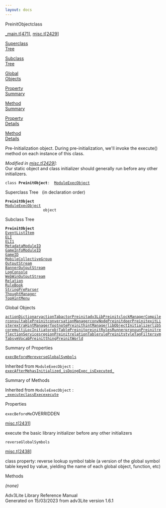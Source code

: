 ```yaml
---
layout: docs
---
```

<span class="title">PreinitObject</span><span class="type">class</span>

[\_main.t](../file/_main.t.html)\[[471](../source/_main.t.html#471)\],
[misc.t](../file/misc.t.html)\[[2429](../source/misc.t.html#2429)\]

[Superclass  
Tree](#_SuperClassTree_)

[Subclass  
Tree](#_SubClassTree_)

[Global  
Objects](#_ObjectSummary_)

[Property  
Summary](#_PropSummary_)

[Method  
Summary](#_MethodSummary_)

[Property  
Details](#_Properties_)

[Method  
Details](#_Methods_)

<div class="fdesc">

Pre-Initialization object. During pre-initialization, we'll invoke the
execute() method on each instance of this class.

*Modified in
[misc.t](../file/misc.t.html)\[[2429](../source/misc.t.html#2429)\]:*  
Our static object and class initializer should generally run before any
other initializers.

`class `**`PreinitObject`**` :   `[`ModuleExecObject`](../object/ModuleExecObject.html)

</div>

<span id="_SuperClassTree_"></span>

<div class="mjhd">

<span class="hdln">Superclass Tree</span>   (in declaration order)

</div>

**`PreinitObject`**  
[`ModuleExecObject`](../object/ModuleExecObject.html)  
`                 object`  
<span id="_SubClassTree_"></span>

<div class="mjhd">

<span class="hdln">Subclass Tree</span>  

</div>

**`PreinitObject`**  
[`EventListItem`](../object/EventListItem.html)  
[`ELI`](../object/ELI.html)  
[`ELI1`](../object/ELI1.html)  
[`MetadataModuleID`](../object/MetadataModuleID.html)  
[`GameInfoModuleID`](../object/GameInfoModuleID.html)  
[`GameID`](../object/GameID.html)  
[`MobileCollectiveGroup`](../object/MobileCollectiveGroup.html)  
[`OutputStream`](../object/OutputStream.html)  
[`BannerOutputStream`](../object/BannerOutputStream.html)  
[`LogConsole`](../object/LogConsole.html)  
[`WebWinOutputStream`](../object/WebWinOutputStream.html)  
[`Relation`](../object/Relation.html)  
[`RuleBook`](../object/RuleBook.html)  
[`StringPreParser`](../object/StringPreParser.html)  
[`ThoughtManager`](../object/ThoughtManager.html)  
[`TopHintMenu`](../object/TopHintMenu.html)  
<span id="_ObjectSummary_"></span>

<div class="mjhd">

<span class="hdln">Global Objects</span>  

</div>

[`actionDictionary`](../object/actionDictionary.html)[`actionTab`](../object/actionTab.html)[`actorPreinit`](../object/actorPreinit.html)[`adv3LibPreinit`](../object/adv3LibPreinit.html)[`clockManager`](../object/clockManager.html)[`Compiler`](../object/Compiler.html)[`consultablePreinit`](../object/consultablePreinit.html)[`conversationManager`](../object/conversationManager.html)[`convNodePreinit`](../object/convNodePreinit.html)[`doerPreinit`](../object/doerPreinit.html)[`exitLister`](../object/exitLister.html)[`extraHintManager`](../object/extraHintManager.html)[`footnotePreinit`](../object/footnotePreinit.html)[`hintManager`](../object/hintManager.html)[`libObjectInitializer`](../object/libObjectInitializer.html)[`libScore`](../object/libScore.html)[`multiLocInitiator`](../object/multiLocInitiator.html)[`objTablePreinit`](../object/objTablePreinit.html)[`preinitRulesRunner`](../object/preinitRulesRunner.html)[`pronounPreinit`](../object/pronounPreinit.html)[`reflectionServices`](../object/reflectionServices.html)[`regionPreinit`](../object/regionPreinit.html)[`relationTable`](../object/relationTable.html)[`rulePreinit`](../object/rulePreinit.html)[`styleTagFilter`](../object/styleTagFilter.html)[`symTab`](../object/symTab.html)[`symVocabPreinit`](../object/symVocabPreinit.html)[`thingPreinit`](../object/thingPreinit.html)[`World`](../object/World.html)
<span id="_PropSummary_"></span>

<div class="mjhd">

<span class="hdln">Summary of Properties</span>  

</div>

[`execBeforeMe`](#execBeforeMe)[`reverseGlobalSymbols`](#reverseGlobalSymbols)

Inherited from `ModuleExecObject` :  
[`execAfterMe`](../object/ModuleExecObject.html#execAfterMe)[`hasInitialized_`](../object/ModuleExecObject.html#hasInitialized_)[`isDoingExec_`](../object/ModuleExecObject.html#isDoingExec_)[`isExecuted_`](../object/ModuleExecObject.html#isExecuted_)

<span id="_MethodSummary_"></span>

<div class="mjhd">

<span class="hdln">Summary of Methods</span>  

</div>



Inherited from `ModuleExecObject` :  
[`_execute`](../object/ModuleExecObject.html#_execute)[`classExec`](../object/ModuleExecObject.html#classExec)[`execute`](../object/ModuleExecObject.html#execute)

<span id="_Properties_"></span>

<div class="mjhd">

<span class="hdln">Properties</span>  

</div>

<span id="execBeforeMe"></span>

`execBeforeMe`<span class="rem">OVERRIDDEN</span>

[misc.t](../file/misc.t.html)\[[2431](../source/misc.t.html#2431)\]

<div class="desc">

execute the basic library initializer before any other initializers

</div>

<span id="reverseGlobalSymbols"></span>

`reverseGlobalSymbols`

[misc.t](../file/misc.t.html)\[[2438](../source/misc.t.html#2438)\]

<div class="desc">

class property: reverse lookup symbol table (a version of the global
symbol table keyed by value, yielding the name of each global object,
function, etc)

</div>

<span id="_Methods_"></span>

<div class="mjhd">

<span class="hdln">Methods</span>  

</div>

*(none)*

<div class="ftr">

Adv3Lite Library Reference Manual  
Generated on 15/03/2023 from adv3Lite version 1.6.1

</div>

